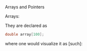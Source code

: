 Arrays and Pointers

Arrays:

They are declared as

```C
double array[100];
```

where one would visualize it as [such]:
